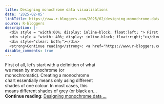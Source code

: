 ```yaml
---
title: Designing monochrome data visualisations
date: '2025-02-05'
linkTitle: https://www.r-bloggers.com/2025/02/designing-monochrome-data-visualisations/
source: R-bloggers
description: |-
  <div style = "width:60%; display: inline-block; float:left; "> First of all, let’s start with a definition of what we mean by monochrome (or monochromatic). Creating a monochrome chart essentially means only using different shades of one colour. In most cases, this means different shades of grey (or black an...</div>
  <div style = "width: 40%; display: inline-block; float:right;"></div>
  <div style="clear: both;"></div>
  <strong>Continue reading</strong>: <a href="https://www.r-bloggers.com/2025/02/designing-monochrome-data-visualisations/">Designing monochrome data ...
disable_comments: true
---
```

<div style = "width:60%; display: inline-block; float:left; "> First of all, let’s start with a definition of what we mean by monochrome (or monochromatic). Creating a monochrome chart essentially means only using different shades of one colour. In most cases, this means different shades of grey (or black an...</div>
<div style = "width: 40%; display: inline-block; float:right;"></div>
<div style="clear: both;"></div>
<strong>Continue reading</strong>: <a href="https://www.r-bloggers.com/2025/02/designing-monochrome-data-visualisations/">Designing monochrome data ...